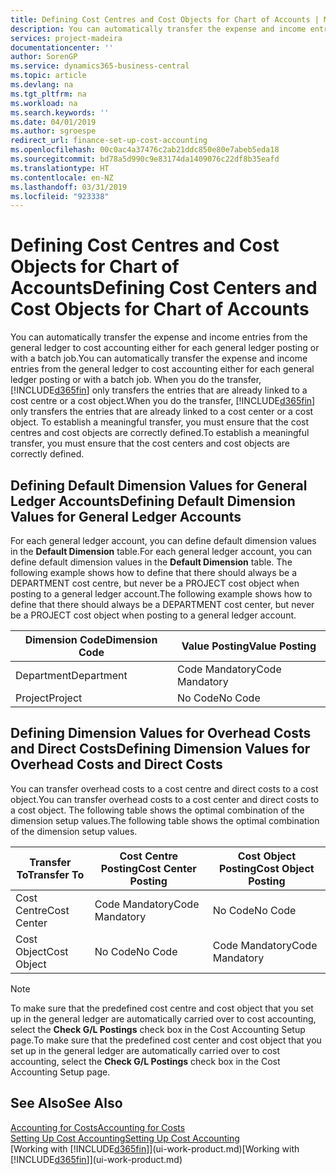 ```yaml
---
title: Defining Cost Centres and Cost Objects for Chart of Accounts | Microsoft Docs
description: You can automatically transfer the expense and income entries from the general ledger to cost accounting either for each general ledger posting or with a batch job. When you do the transfer, the system only transfers the entries that are already linked to a cost centre or a cost object. To establish a meaningful transfer, you must ensure that the cost centres and cost objects are correctly defined.
services: project-madeira
documentationcenter: ''
author: SorenGP
ms.service: dynamics365-business-central
ms.topic: article
ms.devlang: na
ms.tgt_pltfrm: na
ms.workload: na
ms.search.keywords: ''
ms.date: 04/01/2019
ms.author: sgroespe
redirect_url: finance-set-up-cost-accounting
ms.openlocfilehash: 00c0ac4a37476c2ab21ddc850e80e7abeb5eda18
ms.sourcegitcommit: bd78a5d990c9e83174da1409076c22df8b35eafd
ms.translationtype: HT
ms.contentlocale: en-NZ
ms.lasthandoff: 03/31/2019
ms.locfileid: "923338"
---
```

# <a name="defining-cost-centers-and-cost-objects-for-chart-of-accounts"></a><span data-ttu-id="e7c5c-105">Defining Cost Centres and Cost Objects for Chart of Accounts</span><span class="sxs-lookup"><span data-stu-id="e7c5c-105">Defining Cost Centers and Cost Objects for Chart of Accounts</span></span>
<span data-ttu-id="e7c5c-106">You can automatically transfer the expense and income entries from the general ledger to cost accounting either for each general ledger posting or with a batch job.</span><span class="sxs-lookup"><span data-stu-id="e7c5c-106">You can automatically transfer the expense and income entries from the general ledger to cost accounting either for each general ledger posting or with a batch job.</span></span> <span data-ttu-id="e7c5c-107">When you do the transfer, [!INCLUDE[d365fin](includes/d365fin_md.md)] only transfers the entries that are already linked to a cost centre or a cost object.</span><span class="sxs-lookup"><span data-stu-id="e7c5c-107">When you do the transfer, [!INCLUDE[d365fin](includes/d365fin_md.md)] only transfers the entries that are already linked to a cost center or a cost object.</span></span> <span data-ttu-id="e7c5c-108">To establish a meaningful transfer, you must ensure that the cost centres and cost objects are correctly defined.</span><span class="sxs-lookup"><span data-stu-id="e7c5c-108">To establish a meaningful transfer, you must ensure that the cost centers and cost objects are correctly defined.</span></span>  

## <a name="defining-default-dimension-values-for-general-ledger-accounts"></a><span data-ttu-id="e7c5c-109">Defining Default Dimension Values for General Ledger Accounts</span><span class="sxs-lookup"><span data-stu-id="e7c5c-109">Defining Default Dimension Values for General Ledger Accounts</span></span>  
<span data-ttu-id="e7c5c-110">For each general ledger account, you can define default dimension values in the **Default Dimension** table.</span><span class="sxs-lookup"><span data-stu-id="e7c5c-110">For each general ledger account, you can define default dimension values in the **Default Dimension** table.</span></span> <span data-ttu-id="e7c5c-111">The following example shows how to define that there should always be a DEPARTMENT cost centre, but never be a PROJECT cost object when posting to a general ledger account.</span><span class="sxs-lookup"><span data-stu-id="e7c5c-111">The following example shows how to define that there should always be a DEPARTMENT cost center, but never be a PROJECT cost object when posting to a general ledger account.</span></span>  

|<span data-ttu-id="e7c5c-112">**Dimension Code**</span><span class="sxs-lookup"><span data-stu-id="e7c5c-112">**Dimension Code**</span></span>|<span data-ttu-id="e7c5c-113">**Value Posting**</span><span class="sxs-lookup"><span data-stu-id="e7c5c-113">**Value Posting**</span></span>|  
|------------------------------------------|-----------------------------------------|  
|<span data-ttu-id="e7c5c-114">Department</span><span class="sxs-lookup"><span data-stu-id="e7c5c-114">Department</span></span>|<span data-ttu-id="e7c5c-115">Code Mandatory</span><span class="sxs-lookup"><span data-stu-id="e7c5c-115">Code Mandatory</span></span>|  
|<span data-ttu-id="e7c5c-116">Project</span><span class="sxs-lookup"><span data-stu-id="e7c5c-116">Project</span></span>|<span data-ttu-id="e7c5c-117">No Code</span><span class="sxs-lookup"><span data-stu-id="e7c5c-117">No Code</span></span>|  

## <a name="defining-dimension-values-for-overhead-costs-and-direct-costs"></a><span data-ttu-id="e7c5c-118">Defining Dimension Values for Overhead Costs and Direct Costs</span><span class="sxs-lookup"><span data-stu-id="e7c5c-118">Defining Dimension Values for Overhead Costs and Direct Costs</span></span>  
 <span data-ttu-id="e7c5c-119">You can transfer overhead costs to a cost centre and direct costs to a cost object.</span><span class="sxs-lookup"><span data-stu-id="e7c5c-119">You can transfer overhead costs to a cost center and direct costs to a cost object.</span></span> <span data-ttu-id="e7c5c-120">The following table shows the optimal combination of the dimension setup values.</span><span class="sxs-lookup"><span data-stu-id="e7c5c-120">The following table shows the optimal combination of the dimension setup values.</span></span>  

|<span data-ttu-id="e7c5c-121">Transfer To</span><span class="sxs-lookup"><span data-stu-id="e7c5c-121">Transfer To</span></span>|<span data-ttu-id="e7c5c-122">Cost Centre Posting</span><span class="sxs-lookup"><span data-stu-id="e7c5c-122">Cost Center Posting</span></span>|<span data-ttu-id="e7c5c-123">Cost Object Posting</span><span class="sxs-lookup"><span data-stu-id="e7c5c-123">Cost Object Posting</span></span>|  
|-----------------|-------------------------|-------------------------|  
|<span data-ttu-id="e7c5c-124">Cost Centre</span><span class="sxs-lookup"><span data-stu-id="e7c5c-124">Cost Center</span></span>|<span data-ttu-id="e7c5c-125">Code Mandatory</span><span class="sxs-lookup"><span data-stu-id="e7c5c-125">Code Mandatory</span></span>|<span data-ttu-id="e7c5c-126">No Code</span><span class="sxs-lookup"><span data-stu-id="e7c5c-126">No Code</span></span>|  
|<span data-ttu-id="e7c5c-127">Cost Object</span><span class="sxs-lookup"><span data-stu-id="e7c5c-127">Cost Object</span></span>|<span data-ttu-id="e7c5c-128">No Code</span><span class="sxs-lookup"><span data-stu-id="e7c5c-128">No Code</span></span>|<span data-ttu-id="e7c5c-129">Code Mandatory</span><span class="sxs-lookup"><span data-stu-id="e7c5c-129">Code Mandatory</span></span>|  

> [!NOTE]  
>  <span data-ttu-id="e7c5c-130">To make sure that the predefined cost centre and cost object that you set up in the general ledger are automatically carried over to cost accounting, select the **Check G/L Postings** check box in the Cost Accounting Setup page.</span><span class="sxs-lookup"><span data-stu-id="e7c5c-130">To make sure that the predefined cost center and cost object that you set up in the general ledger are automatically carried over to cost accounting, select the **Check G/L Postings** check box in the Cost Accounting Setup page.</span></span>  

## <a name="see-also"></a><span data-ttu-id="e7c5c-131">See Also</span><span class="sxs-lookup"><span data-stu-id="e7c5c-131">See Also</span></span>  
[<span data-ttu-id="e7c5c-132">Accounting for Costs</span><span class="sxs-lookup"><span data-stu-id="e7c5c-132">Accounting for Costs</span></span>](finance-manage-cost-accounting.md)  
[<span data-ttu-id="e7c5c-133">Setting Up Cost Accounting</span><span class="sxs-lookup"><span data-stu-id="e7c5c-133">Setting Up Cost Accounting</span></span>](finance-set-up-cost-accounting.md)  
<span data-ttu-id="e7c5c-134">[Working with [!INCLUDE[d365fin](includes/d365fin_md.md)]](ui-work-product.md)</span><span class="sxs-lookup"><span data-stu-id="e7c5c-134">[Working with [!INCLUDE[d365fin](includes/d365fin_md.md)]](ui-work-product.md)</span></span>
